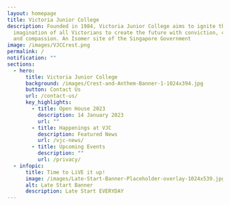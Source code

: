 ```yaml
---
layout: homepage
title: Victoria Junior College
description: Founded in 1984, Victoria Junior College aims to ignite the
  imagination of all Victorians to create the future with conviction, courage
  and compassion. An Isomer site of the Singapore Government
image: /images/VJCCrest.png
permalink: /
notification: ""
sections:
  - hero:
      title: Victoria Junior College
      background: /images/Crest-and-Anthem-Banner-1-1024x394.jpg
      button: Contact Us
      url: /contact-us/
      key_highlights:
        - title: Open House 2023
          description: 14 January 2023
          url: ""
        - title: Happenings at VJC
          description: Featured News
          url: /vjc-news/
        - title: Upcoming Events
          description: ""
          url: /privacy/
  - infopic:
      title: Time to LiVE it up!
      image: /images/Late-Start-Banner-Placeholder-overlay-1024x539.jpg
      alt: Late Start Banner
      description: Late Start EVERYDAY
---
```

